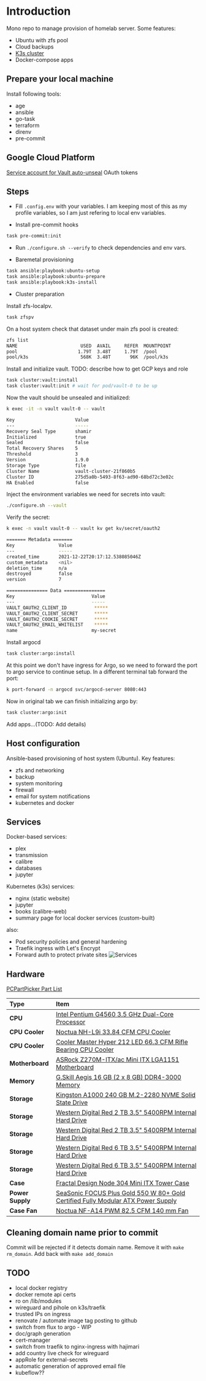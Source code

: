 # Introduction

Mono repo to manage provision of homelab server. Some features:

- Ubuntu with zfs pool
- Cloud backups
- [K3s cluster](https://github.com/k8s-at-home/template-cluster-k3s)
- Docker-compose apps

## Prepare your local machine

Install following tools:

- age
- ansible
- go-task
- terraform
- direnv
- pre-commit

## Google Cloud Platform

[Service account for Vault auto-unseal](https://shadow-soft.com/vault-auto-unseal/)
OAuth tokens

## Steps

- Fill `.config.env` with your variables. I am keeping most of this as my profile variables, so I am just refering to local env variables.

- Install pre-commit hooks

```bash
task pre-commit:init
```

- Run `./configure.sh --verify` to check dependencies and env vars.

- Baremetal provisioning

```bash
task ansible:playbook:ubuntu-setup
task ansible:playbook:ubuntu-prepare
task ansible:playbook:k3s-install
```

- Cluster preparation

Install zfs-localpv.

```bash
task zfspv
```

On a host system check that dataset under main zfs pool is created:

```bash
zfs list
NAME                       USED  AVAIL     REFER  MOUNTPOINT
pool                      1.79T  3.48T     1.79T  /pool
pool/k3s                   568K  3.48T       96K  /pool/k3s
```

Install and initialize vault.
TODO: describe how to get GCP keys and role

```bash
task cluster:vault:install
task cluster:vault:init # wait for pod/vault-0 to be up
```

Now the vault should be unsealed and initialized:

```bash
k exec -it -n vault vault-0 -- vault

Key                      Value
---                      -----
Recovery Seal Type       shamir
Initialized              true
Sealed                   false
Total Recovery Shares    5
Threshold                3
Version                  1.9.0
Storage Type             file
Cluster Name             vault-cluster-21f860b5
Cluster ID               275d5a0b-5493-8f63-ad90-68bd72c3e02c
HA Enabled               false
```

Inject the environment variables we need for secrets into vault:

```bash
./configure.sh --vault
```

Verify the secret:

```bash
k exec -n vault vault-0 -- vault kv get kv/secret/oauth2

======= Metadata =======
Key                Value
---                -----
created_time       2021-12-22T20:17:12.538085046Z
custom_metadata    <nil>
deletion_time      n/a
destroyed          false
version            7

=============== Data ===============
Key                            Value
---                            -----
VAULT_OAUTH2_CLIENT_ID          *****
VAULT_OAUTH2_CLIENT_SECRET      *****
VAULT_OAUTH2_COOKIE_SECRET      *****
VAULT_OAUTH2_EMAIL_WHITELIST    *****
name                           my-secret
```

Install argocd

```bash
task cluster:argo:install
```

At this point we don't have ingress for Argo, so we need to forward the port to argo service to continue setup. In a different terminal tab forward the port:

```bash
k port-forward -n argocd svc/argocd-server 8080:443
```

Now in original tab we can finish initializing argo by:

```bash
task cluster:argo:init
```

Add apps...(TODO: Add details)

## Host configuration

Ansible-based provisioning of host system (Ubuntu). Key features:

- zfs and networking
- backup
- system monitoring
- firewall
- email for system notifications
- kubernetes and docker

## Services

Docker-based services:

- plex
- transmission
- calibre
- databases
- jupyter

Kubernetes (k3s) services:

- nginx (static website)
- jupyter
- books (calibre-web)
- summary page for local docker services (custom-built)

also:

- Pod security policies and general hardening
- Traefik ingress with Let's Encrypt
- Forward auth to protect private sites
  ![Services](topology.svg)

## Hardware

[PCPartPicker Part List](https://pcpartpicker.com/list/RBVDTC)

| Type             | Item                                                                                                                                                                                                                 |
| :--------------- | :------------------------------------------------------------------------------------------------------------------------------------------------------------------------------------------------------------------- |
| **CPU**          | [Intel Pentium G4560 3.5 GHz Dual-Core Processor](https://pcpartpicker.com/product/8gKhP6/intel-pentium-g4560-35ghz-dual-core-processor-bx80677g4560)                                                                |
| **CPU Cooler**   | [Noctua NH-L9i 33.84 CFM CPU Cooler](https://pcpartpicker.com/product/xxphP6/noctua-nh-l9i-3384-cfm-cpu-cooler-nh-l9i)                                                                                               |
| **CPU Cooler**   | [Cooler Master Hyper 212 LED 66.3 CFM Rifle Bearing CPU Cooler](https://pcpartpicker.com/product/YdJkcf/cooler-master-hyper-212-led-663-cfm-rifle-bearing-cpu-cooler-rr-212l-16pr-r1)                                |
| **Motherboard**  | [ASRock Z270M-ITX/ac Mini ITX LGA1151 Motherboard](https://pcpartpicker.com/product/2Hbkcf/asrock-z270m-itxac-mini-itx-lga1151-motherboard-z270m-itxac)                                                              |
| **Memory**       | [G.Skill Aegis 16 GB (2 x 8 GB) DDR4-3000 Memory](https://pcpartpicker.com/product/FNprxr/gskill-aegis-16gb-2-x-8gb-ddr4-3000-memory-f43000c16d16gisb)                                                               |
| **Storage**      | [Kingston A1000 240 GB M.2-2280 NVME Solid State Drive](https://pcpartpicker.com/product/FVfhP6/kingston-a1000-240gb-m2-2280-solid-state-drive-sa1000m8240g)                                                         |
| **Storage**      | [Western Digital Red 2 TB 3.5" 5400RPM Internal Hard Drive](https://pcpartpicker.com/product/9wW9TW/western-digital-internal-hard-drive-wd20efrx)                                                                    |
| **Storage**      | [Western Digital Red 2 TB 3.5" 5400RPM Internal Hard Drive](https://pcpartpicker.com/product/9wW9TW/western-digital-internal-hard-drive-wd20efrx)                                                                    |
| **Storage**      | [Western Digital Red 6 TB 3.5" 5400RPM Internal Hard Drive](https://pcpartpicker.com/product/DhsKHx/western-digital-internal-hard-drive-wd60efrx)                                                                    |
| **Storage**      | [Western Digital Red 6 TB 3.5" 5400RPM Internal Hard Drive](https://pcpartpicker.com/product/DhsKHx/western-digital-internal-hard-drive-wd60efrx)                                                                    |
| **Case**         | [Fractal Design Node 304 Mini ITX Tower Case](https://pcpartpicker.com/product/BWFPxr/fractal-design-case-fdcanode304bl)                                                                                             |
| **Power Supply** | [SeaSonic FOCUS Plus Gold 550 W 80+ Gold Certified Fully Modular ATX Power Supply](https://pcpartpicker.com/product/bkp323/seasonic-focus-plus-gold-550w-80-gold-certified-fully-modular-atx-power-supply-ssr-550fx) |
| **Case Fan**     | [Noctua NF-A14 PWM 82.5 CFM 140 mm Fan](https://pcpartpicker.com/product/dwR48d/noctua-case-fan-nfa14pwm)                                                                                                            |

## Cleaning domain name prior to commit

Commit will be rejected if it detects domain name. Remove it with `make rm_domain`. Add back with `make add_domain`

## TODO

- local docker registry
- docker remote api certs
- ro on /lib/modules
- wireguard and pihole on k3s/traefik
- trusted IPs on ingress
- renovate / automate image tag posting to github
- switch from flux to argo - WIP
- doc/graph generation
- cert-manager
- switch from traefik to nginx-ingress with hajimari
- add country live check for wireguard
- appRole for external-secrets
- automatic generation of approved email file
- kubeflow??
